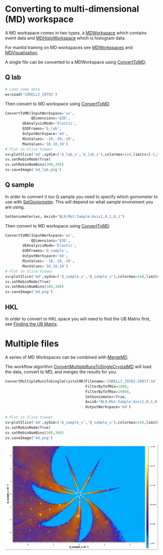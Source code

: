 # Converting to multi-dimensional (MD) workspace

A MD workspace comes in two types, a
[MDWorkspace](http://docs.mantidproject.org/nightly/concepts/MDWorkspace.html)
which contains event data and
[MDHistoWorkspace](http://docs.mantidproject.org/nightly/concepts/MDHistoWorkspace.html)
which is histogram data.

For mantid training on MD workspaces see
[MDWorkspaces](http://www.mantidproject.org/MBC_MDWorkspaces) and
[MDVisualisation](http://www.mantidproject.org/MBC_MDVisualisation).

A single file can be converted to a MDWorkspace using
[ConvertToMD](http://docs.mantidproject.org/nightly/algorithms/ConvertToMD.html).

## Q lab

```python
# Load some data
ws=Load('CORELLI_29792')
```

Then convert to MD workspace using
[ConvertToMD](http://docs.mantidproject.org/nightly/algorithms/ConvertToMD.html).

```python
ConvertToMD(InputWorkspace='ws',
            QDimensions='Q3D',
	    dEAnalysisMode='Elastic',
	    Q3DFrames='Q_lab',
	    OutputWorkspace='md',
	    MinValues='-10,-10,-10',
	    MaxValues='10,10,10')
# Plot in Slice Viewer
sv=plotSlice('md',xydim=('Q_lab_x','Q_lab_z'),colormax=1e8,limits=[-5,5,-5,5],colorscalelog=True)
sv.setRebinMode(True)
sv.setRebinNumBins(300,300)
sv.saveImage('md_lab.png')
```

## Q sample


In order to comvert it too Q sample you need to specify which
goniometer to use with
[SetGoniometer](http://docs.mantidproject.org/nightly/algorithms/SetGoniometer.html). This
will depend on what sample enviroment you are using.

```python
SetGoniometer(ws, Axis0="BL9:Mot:Sample:Axis1,0,1,0,1")
```

Then convert to MD workspace using
[ConvertToMD](http://docs.mantidproject.org/nightly/algorithms/ConvertToMD.html).

```python
ConvertToMD(InputWorkspace='ws',
            QDimensions='Q3D',
	    dEAnalysisMode='Elastic',
	    Q3DFrames='Q_sample',
	    OutputWorkspace='md',
	    MinValues='-10,-10,-10',
	    MaxValues='10,10,10')
# Plot in Slice Viewer
sv=plotSlice('md',xydim=('Q_sample_x','Q_sample_z'),colormax=1e8,limits=[-5,5,-5,5],colorscalelog=True)
sv.setRebinMode(True)
sv.setRebinNumBins(300,300)
sv.saveImage('md.png')
```


## HKL

In order to convert to HKL space you will need to find the UB Matrix
first, see [Finding the UB Matrix](ub.md).

# Multiple files

A series of MD Workspaces can be combined with
[MergeMD](http://docs.mantidproject.org/nightly/algorithms/MergeMD.html).

The workflow algorithm
[ConvertMultipleRunsToSingleCrystalMD](http://docs.mantidproject.org/nightly/algorithms/ConvertMultipleRunsToSingleCrystalMD.html)
will load the data, convert to MD, and merges the results for you.

```python
ConvertMultipleRunsToSingleCrystalMD(Filename='CORELLI_29782:29817:10',
                                     FilterByTofMin=1000,
                                     FilterByTofMax=16666,
                                     SetGoniometer=True,
                                     Axis0="BL9:Mot:Sample:Axis1,0,1,0,1",
                                     OutputWorkspace='md')

# Plot in Slice Viewer
sv=plotSlice('md',xydim=('Q_sample_x','Q_sample_z'),colormax=1e8,limits=[-5,5,-5,5],colorscalelog=True)
sv.setRebinMode(True)
sv.setRebinNumBins(300,300)
sv.saveImage('md.png')
```

![MD](md.png)

